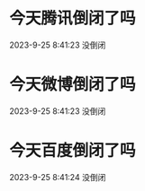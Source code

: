 # 今天腾讯倒闭了吗

2023-9-25 8:41:23 没倒闭

# 今天微博倒闭了吗

2023-9-25 8:41:23 没倒闭

# 今天百度倒闭了吗

2023-9-25 8:41:24 没倒闭

